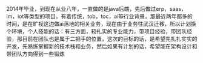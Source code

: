 2014年毕业，到现在从业八年，一直做的是java后端，先后做过erp，saas，im，iot等类型的项目，有着传统，tob，toc，ai等行业背景，那最近两年都多的时间，是在旷视这边做ai落地的相关业务，现在由于业务往武汉迁移，所以计划换个环境，个人技能的话：有三方面，较扎实的专业能力，带项目经验，带团队经验，那目前在团队也是属于二把手的位置，这次的目标的话，是希望先扎扎实实的开发，先熟练掌握新的技术栈和业务，然后如果有计划的话，希望能在架构设计和带团队方向得到一些锻炼

